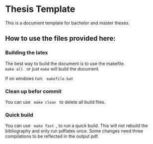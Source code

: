 # Thesis Template
This is a document template for bachelor and master theses.

## How to use the files provided here:
### Building the latex
The best way to build the document is to use the makefile.
<code> make all </code> or just <code>make</code>
will build the document.

If on windows run: 
<code> makefile.bat </code>

### Clean up befor commit
You can use <code> make clean </code> to delete all build files.

### Quick build
You can use <code> make fast </code>, to run a quick build. This will not rebuild the bibliography and only run pdflatex once. Some changes need three compilations to be reflected in the output pdf.

